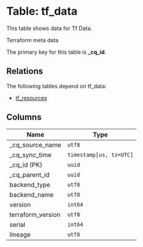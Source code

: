 # Table: tf_data

This table shows data for Tf Data.

Terraform meta data

The primary key for this table is **_cq_id**.

## Relations

The following tables depend on tf_data:
  - [tf_resources](tf_resources)

## Columns

| Name          | Type          |
| ------------- | ------------- |
|_cq_source_name|`utf8`|
|_cq_sync_time|`timestamp[us, tz=UTC]`|
|_cq_id (PK)|`uuid`|
|_cq_parent_id|`uuid`|
|backend_type|`utf8`|
|backend_name|`utf8`|
|version|`int64`|
|terraform_version|`utf8`|
|serial|`int64`|
|lineage|`utf8`|